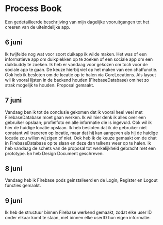 # Process Book
Een gedetailleerde beschrijving van mijn dagelijke vooruitgangen tot het creeren van de uiteindelijke app.

## 6 juni
Ik twijfelde nog wat voor soort duikapp ik wilde maken. Het was of een informatieve app om duikplekken op te zoeken of een sociale app om een duikbuddy te zoeken. Ik heb er vandaag voor gekozen om toch voor de sociale app te gaan. De keuze hierbij viel op het maken van een chatfunctie. Ook heb ik besloten om de locatie op te halen via CoreLocations. Als layout wil ik vooral lijsten in de backend houden (FirebaseDatabase) om het zo strak mogelijk te houden. Proposal gemaakt.

## 7 juni
Vandaag ben ik tot de conclusie gekomen dat ik vooral heel veel met FirebaseDatabase moet gaan werken. Ik wil hier denk ik alles over een gebruiker opslaan; profielfoto en alle informatie die is ingevuld. Ook wil ik hier de huidige locatie opslaan. Ik heb besloten dat ik de gebruiker niet constant wil traceren op locatie, maar dat hij kan aangeven als hij de huidige locatie zou willen wijzigen of niet. Ook heb ik de keuze gemaakt om de chat in FirebaseDatabase op te slaan en deze dan telkens weer op te halen. Ik heb vandaag de schets van de proposal tot werkelijkheid gebracht met een prototype. En heb Design Document geschreven.

## 8 juni
Vandaag heb ik Firebase pods geinstalleerd en de Login, Register en Logout functies gemaakt.

## 9 juni
Ik heb de structuur binnen Firebase werkend gemaakt, zodat elke user ID onder elkaar komt te staan, met binnen elke userID hun eigen informatie.
